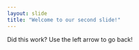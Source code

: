 ```yaml
---
layout: slide
title: "Welcome to our second slide!"
---
```

Did this work?
Use the left arrow to go back!
